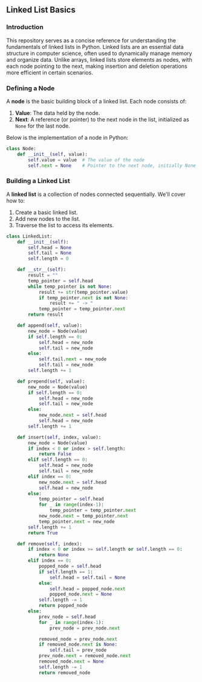 ## **Linked List Basics**

### **Introduction**

This repository serves as a concise reference for understanding the fundamentals of linked lists in Python. Linked lists are an essential data structure in computer science, often used to dynamically manage memory and organize data. Unlike arrays, linked lists store elements as nodes, with each node pointing to the next, making insertion and deletion operations more efficient in certain scenarios.

### **Defining a Node**

A **node** is the basic building block of a linked list. Each node consists of:

1. **Value**: The data held by the node.
2. **Next**: A reference (or pointer) to the next node in the list, initialized as `None` for the last node.

Below is the implementation of a node in Python:

```python
class Node:
    def __init__(self, value):
        self.value = value  # The value of the node
        self.next = None    # Pointer to the next node, initially None
```

### **Building a Linked List**

A **linked list** is a collection of nodes connected sequentially. We'll cover how to:

1. Create a basic linked list.
2. Add new nodes to the list.
3. Traverse the list to access its elements.

```python
class LinkedList:
    def __init__(self):
        self.head = None
        self.tail = None
        self.length = 0

    def __str__(self):
        result = ""
        temp_pointer = self.head
        while temp_pointer is not None:
            result += str(temp_pointer.value)
            if temp_pointer.next is not None:
                result += " -> "
            temp_pointer = temp_pointer.next
        return result

    def append(self, value):
        new_node = Node(value)
        if self.length == 0:
            self.head = new_node
            self.tail = new_node
        else:
            self.tail.next = new_node
            self.tail = new_node
        self.length += 1

    def prepend(self, value):
        new_node = Node(value)
        if self.length == 0:
            self.head = new_node
            self.tail = new_node
        else:
            new_node.next = self.head
            self.head = new_node
        self.length += 1

    def insert(self, index, value):
        new_node = Node(value)
        if index < 0 or index > self.length:
            return False
        elif self.length == 0:
            self.head = new_node
            self.tail = new_node
        elif index == 0:
            new_node.next = self.head
            self.head = new_node
        else:
            temp_pointer = self.head
            for _ in range(index-1):
                temp_pointer = temp_pointer.next
            new_node.next = temp_pointer.next
            temp_pointer.next = new_node
        self.length += 1
        return True

    def remove(self, index):
        if index < 0 or index >= self.length or self.length == 0:
            return None
        elif index == 0:
            popped_node = self.head
            if self.length == 1:
                self.head = self.tail = None
            else:
                self.head = popped_node.next
                popped_node.next = None
            self.length -= 1
            return popped_node
        else:
            prev_node = self.head
            for _ in range(index-1):
                prev_node = prev_node.next

            removed_node = prev_node.next
            if removed_node.next is None:
                self.tail = prev_node
            prev_node.next = removed_node.next
            removed_node.next = None
            self.length -= 1
            return removed_node
```
